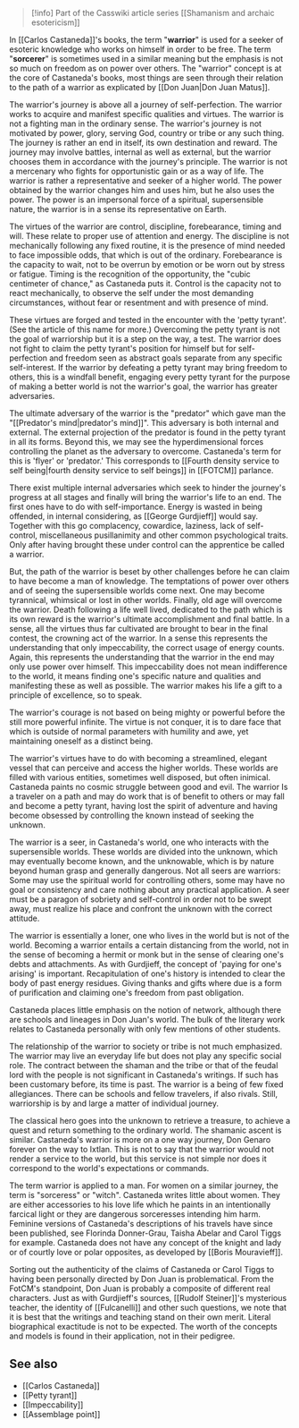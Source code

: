 > [!info] Part of the Casswiki article series [[Shamanism and archaic esotericism]]

In [[Carlos Castaneda]]'s books, the term "**warrior**" is used for a seeker of esoteric knowledge who works on himself in order to be free. The term "**sorcerer**" is sometimes used in a similar meaning but the emphasis is not so much on freedom as on power over others. The "warrior" concept is at the core of Castaneda's books, most things are seen through their relation to the path of a warrior as explicated by [[Don Juan|Don Juan Matus]].

The warrior's journey is above all a journey of self-perfection. The warrior works to acquire and manifest specific qualities and virtues. The warrior is not a fighting man in the ordinary sense. The warrior's journey is not motivated by power, glory, serving God, country or tribe or any such thing. The journey is rather an end in itself, its own destination and reward. The journey may involve battles, internal as well as external, but the warrior chooses them in accordance with the journey's principle. The warrior is not a mercenary who fights for opportunistic gain or as a way of life. The warrior is rather a representative and seeker of a higher world. The power obtained by the warrior changes him and uses him, but he also uses the power. The power is an impersonal force of a spiritual, supersensible nature, the warrior is in a sense its representative on Earth.

The virtues of the warrior are control, discipline, forebearance, timing and will. These relate to proper use of attention and energy. The discipline is not mechanically following any fixed routine, it is the presence of mind needed to face impossible odds, that which is out of the ordinary. Forebearance is the capacity to wait, not to be overrun by emotion or be worn out by stress or fatigue. Timing is the recognition of the opportunity, the "cubic centimeter of chance," as Castaneda puts it. Control is the capacity not to react mechanically, to observe the self under the most demanding circumstances, without fear or resentment and with presence of mind.

These virtues are forged and tested in the encounter with the 'petty tyrant'. (See the article of this name for more.) Overcoming the petty tyrant is not the goal of warriorship but it is a step on the way, a test. The warrior does not fight to claim the petty tyrant's position for himself but for self-perfection and freedom seen as abstract goals separate from any specific self-interest. If the warrior by defeating a petty tyrant may bring freedom to others, this is a windfall benefit, engaging every petty tyrant for the purpose of making a better world is not the warrior's goal, the warrior has greater adversaries.

The ultimate adversary of the warrior is the "predator" which gave man the "[[Predator's mind|predator's mind]]". This adversary is both internal and external. The external projection of the predator is found in the petty tyrant in all its forms. Beyond this, we may see the hyperdimensional forces controlling the planet as the adversary to overcome. Castaneda's term for this is 'flyer' or 'predator.' This corresponds to [[Fourth density service to self being|fourth density service to self beings]] in [[FOTCM]] parlance.

There exist multiple internal adversaries which seek to hinder the journey's progress at all stages and finally will bring the warrior's life to an end. The first ones have to do with self-importance. Energy is wasted in being offended, in internal considering, as [[George Gurdjieff]] would say. Together with this go complacency, cowardice, laziness, lack of self-control, miscellaneous pusillanimity and other common psychological traits. Only after having brought these under control can the apprentice be called a warrior.

But, the path of the warrior is beset by other challenges before he can claim to have become a man of knowledge. The temptations of power over others and of seeing the supersensible worlds come next. One may become tyrannical, whimsical or lost in other worlds. Finally, old age will overcome the warrior. Death following a life well lived, dedicated to the path which is its own reward is the warrior's ultimate accomplishment and final battle. In a sense, all the virtues thus far cultivated are brought to bear in the final contest, the crowning act of the warrior. In a sense this represents the understanding that only impeccability, the correct usage of energy counts. Again, this represents the understanding that the warrior in the end may only use power over himself. This impeccability does not mean indifference to the world, it means finding one's specific nature and qualities and manifesting these as well as possible. The warrior makes his life a gift to a principle of excellence, so to speak.

The warrior's courage is not based on being mighty or powerful before the still more powerful infinite. The virtue is not conquer, it is to dare face that which is outside of normal parameters with humility and awe, yet maintaining oneself as a distinct being.

The warrior's virtues have to do with becoming a streamlined, elegant vessel that can perceive and access the higher worlds. These worlds are filled with various entities, sometimes well disposed, but often inimical. Castaneda paints no cosmic struggle between good and evil. The warrior Is a traveler on a path and may do work that is of benefit to others or may fall and become a petty tyrant, having lost the spirit of adventure and having become obsessed by controlling the known instead of seeking the unknown.

The warrior is a seer, in Castaneda's world, one who interacts with the supersensible worlds. These worlds are divided into the unknown, which may eventually become known, and the unknowable, which is by nature beyond human grasp and generally dangerous. Not all seers are warriors: Some may use the spiritual world for controlling others, some may have no goal or consistency and care nothing about any practical application. A seer must be a paragon of sobriety and self-control in order not to be swept away, must realize his place and confront the unknown with the correct attitude.

The warrior is essentially a loner, one who lives in the world but is not of the world. Becoming a warrior entails a certain distancing from the world, not in the sense of becoming a hermit or monk but in the sense of clearing one's debts and attachments. As with Gurdjieff, the concept of 'paying for one's arising' is important. Recapitulation of one's history is intended to clear the body of past energy residues. Giving thanks and gifts where due is a form of purification and claiming one's freedom from past obligation.

Castaneda places little emphasis on the notion of network, although there are schools and lineages in Don Juan's world. The bulk of the literary work relates to Castaneda personally with only few mentions of other students.

The relationship of the warrior to society or tribe is not much emphasized. The warrior may live an everyday life but does not play any specific social role. The contract between the shaman and the tribe or that of the feudal lord with the people is not significant in Castaneda's writings. If such has been customary before, its time is past. The warrior is a being of few fixed allegiances. There can be schools and fellow travelers, if also rivals. Still, warriorship is by and large a matter of individual journey.

The classical hero goes into the unknown to retrieve a treasure, to achieve a quest and return something to the ordinary world. The shamanic ascent is similar. Castaneda's warrior is more on a one way journey, Don Genaro forever on the way to Ixtlan. This is not to say that the warrior would not render a service to the world, but this service is not simple nor does it correspond to the world's expectations or commands.

The term warrior is applied to a man. For women on a similar journey, the term is "sorceress" or "witch". Castaneda writes little about women. They are either accessories to his love life which he paints in an intentionally farcical light or they are dangerous sorceresses intending him harm. Feminine versions of Castaneda's descriptions of his travels have since been published, see Florinda Donner-Grau, Taisha Abelar and Carol Tiggs for example. Castaneda does not have any concept of the knight and lady or of courtly love or polar opposites, as developed by [[Boris Mouravieff]].

Sorting out the authenticity of the claims of Castaneda or Carol Tiggs to having been personally directed by Don Juan is problematical. From the FotCM's standpoint, Don Juan is probably a composite of different real characters. Just as with Gurdjieff's sources, [[Rudolf Steiner]]'s mysterious teacher, the identity of [[Fulcanelli]] and other such questions, we note that it is best that the writings and teaching stand on their own merit. Literal biographical exactitude is not to be expected. The worth of the concepts and models is found in their application, not in their pedigree.

See also
--------

*   [[Carlos Castaneda]]
*   [[Petty tyrant]]
*   [[Impeccability]]
*   [[Assemblage point]]